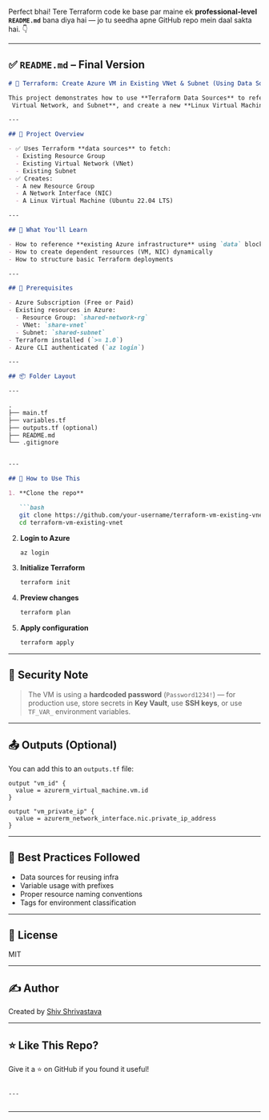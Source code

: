 Perfect bhai! Tere Terraform code ke base par maine ek **professional-level `README.md`** bana diya hai — jo tu seedha apne GitHub repo mein daal sakta hai. 👇

---

## ✅ `README.md` – Final Version

```markdown
# 🚀 Terraform: Create Azure VM in Existing VNet & Subnet (Using Data Sources)

This project demonstrates how to use **Terraform Data Sources** to reference an **existing Azure Resource Group,
 Virtual Network, and Subnet**, and create a new **Linux Virtual Machine (Ubuntu)** in that subnet.

---

## 📁 Project Overview

- ✅ Uses Terraform **data sources** to fetch:
  - Existing Resource Group
  - Existing Virtual Network (VNet)
  - Existing Subnet
- ✅ Creates:
  - A new Resource Group
  - A Network Interface (NIC)
  - A Linux Virtual Machine (Ubuntu 22.04 LTS)

---

## 🧠 What You'll Learn

- How to reference **existing Azure infrastructure** using `data` blocks
- How to create dependent resources (VM, NIC) dynamically
- How to structure basic Terraform deployments

---

## 🔧 Prerequisites

- Azure Subscription (Free or Paid)
- Existing resources in Azure:
  - Resource Group: `shared-network-rg`
  - VNet: `share-vnet`
  - Subnet: `shared-subnet`
- Terraform installed (`>= 1.0`)
- Azure CLI authenticated (`az login`)

---

## 📦 Folder Layout

---

.
├── main.tf
├── variables.tf
├── outputs.tf (optional)
├── README.md
└── .gitignore


---

## 🚀 How to Use This

1. **Clone the repo**

   ```bash
   git clone https://github.com/your-username/terraform-vm-existing-vnet.git
   cd terraform-vm-existing-vnet
   ```

2. **Login to Azure**

   ```bash
   az login
   ```

3. **Initialize Terraform**

   ```bash
   terraform init
   ```

4. **Preview changes**

   ```bash
   terraform plan
   ```

5. **Apply configuration**

   ```bash
   terraform apply
   ```

---

## 🔐 Security Note

> The VM is using a **hardcoded password** (`Password1234!`) — for production use, store secrets in **Key Vault**, use **SSH keys**, or use `TF_VAR_` environment variables.

---

## 📤 Outputs (Optional)

You can add this to an `outputs.tf` file:

```hcl
output "vm_id" {
  value = azurerm_virtual_machine.vm.id
}

output "vm_private_ip" {
  value = azurerm_network_interface.nic.private_ip_address
}
```

---

## 📌 Best Practices Followed

* Data sources for reusing infra
* Variable usage with prefixes
* Proper resource naming conventions
* Tags for environment classification

---

## 📄 License

MIT

---

## ✍️ Author

Created by [Shiv Shrivastava](https://github.com/ShivShrivastava)

---

## ⭐ Like This Repo?

Give it a ⭐ on GitHub if you found it useful!

````

---


````

---


